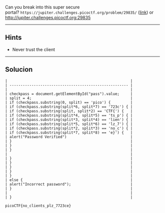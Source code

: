 Can you break into this super secure portal? `https://jupiter.challenges.picoctf.org/problem/29835/` ([link](https://jupiter.challenges.picoctf.org/problem/29835/)) or http://jupiter.challenges.picoctf.org:29835
_____________
## Hints
* Never trust the client
_____________
## Solucion

```
|                                                        |
| ------------------------------------------------------ |
|                                                        |
| checkpass = document.getElementById("pass").value;     |
| split = 4;                                             |
| if (checkpass.substring(0, split) == 'pico') {         |
| if (checkpass.substring(split*6, split*7) == '723c') { |
| if (checkpass.substring(split, split*2) == 'CTF{') {   |
| if (checkpass.substring(split*4, split*5) == 'ts_p') { |
| if (checkpass.substring(split*3, split*4) == 'lien') { |
| if (checkpass.substring(split*5, split*6) == 'lz_7') { |
| if (checkpass.substring(split*2, split*3) == 'no_c') { |
| if (checkpass.substring(split*7, split*8) == 'e}') {   |
| alert("Password Verified")                             |
| }                                                      |
| }                                                      |
| }                                                      |
|                                                        |
| }                                                      |
| }                                                      |
| }                                                      |
| }                                                      |
| }                                                      |
| else {                                                 |
| alert("Incorrect password");                           |
| }                                                      |
|                                                        |
| }                                                      |
```
```
picoCTF{no_clients_plz_7723ce}
```